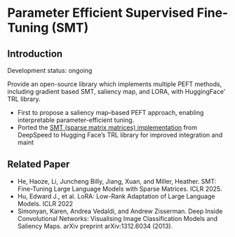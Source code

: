 # Parameter Efficient Supervised Fine-Tuning (SMT)

## Introduction

Development status: ongoing

Provide an open-source library which implements multiple PEFT methods, including gradient based SMT, saliency map, and LORA, with HuggingFace’ TRL library.

*  First to propose a saliency map–based PEFT approach, enabling interpretable parameter-efficient tuning.
*  Ported the [SMT (sparse matrix matrices) implementation](https://github.com/HectorHHZ/Sparse_Matrix_Tuning) from DeepSpeed to Hugging Face’s TRL library for improved integration and maint

## Related Paper

*  He, Haoze, Li, Juncheng Billy, Jiang, Xuan, and Miller, Heather. SMT: Fine-Tuning Large Language Models with Sparse Matrices. ICLR 2025.
*  Hu, Edward J., et al. LoRA: Low-Rank Adaptation of Large Language Models. ICLR 2022
*  Simonyan, Karen, Andrea Vedaldi, and Andrew Zisserman. Deep Inside Convolutional Networks: Visualising Image Classification Models and Saliency Maps. arXiv preprint arXiv:1312.6034 (2013).

